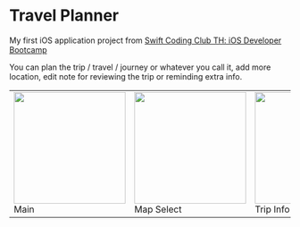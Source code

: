 # Travel Planner

My first iOS application project from [Swift Coding Club TH: iOS Developer Bootcamp](https://www.facebook.com/swiftcodingclub)

You can plan the trip / travel / journey or whatever you call it, add more location, edit note for reviewing the trip or reminding extra info.

<table>
    <tr>
        <td>
            <img src="/img/main.png" width="200">
            <div>Main</div>
        </td>
        <td>
            <img src="/img/mapSelect.png" width="200">
            <div>Map Select</div>
        </td>
        <td>
            <img src="/img/tripInfo.png" width="200">
            <div>Trip Info</div>
        </td>
    </tr>
</table>
